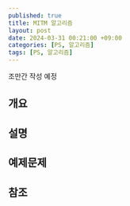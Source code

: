 ```yaml
---
published: true
title: MITM 알고리즘
layout: post
date: 2024-03-31 00:21:00 +09:00
categories: [PS, 알고리즘]
tags: [PS, 알고리즘]
---
```

조만간 작성 예정

## **개요**

## **설명**

## **예제문제**

## **참조**
